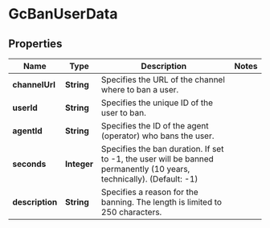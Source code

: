 

# GcBanUserData


## Properties

| Name | Type | Description | Notes |
|------------ | ------------- | ------------- | -------------|
|**channelUrl** | **String** | Specifies the URL of the channel where to ban a user. |  |
|**userId** | **String** | Specifies the unique ID of the user to ban. |  |
|**agentId** | **String** | Specifies the ID of the agent (operator) who bans the user. |  |
|**seconds** | **Integer** | Specifies the ban duration. If set to -1, the user will be banned permanently (10 years, technically). (Default: -1) |  |
|**description** | **String** | Specifies a reason for the banning. The length is limited to 250 characters. |  |



